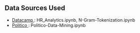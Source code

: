 <h2> Data Sources Used </h2>

<ul> 
    <li> <a href="https://datacamp.com"> Datacamp </a> : HR_Analytics.ipynb, N-Gram-Tokenization.ipynb</li>
    <li> <a href="https://www.politico.com/story"> Politico </a> : Politico-Data-Mining.ipynb  </li>
</ul>